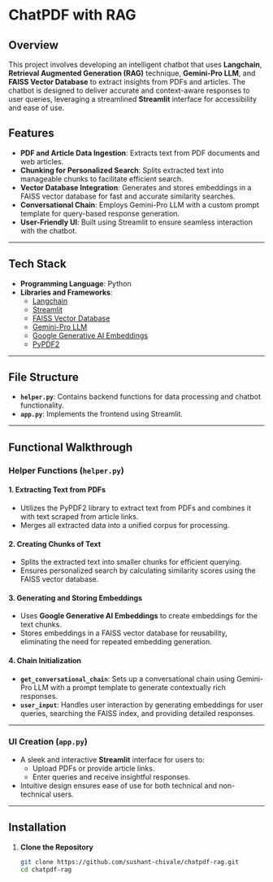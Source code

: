 # ChatPDF with RAG

## Overview
This project involves developing an intelligent chatbot that uses **Langchain**, **Retrieval Augmented Generation (RAG)** technique, **Gemini-Pro LLM**, and **FAISS Vector Database** to extract insights from PDFs and articles. The chatbot is designed to deliver accurate and context-aware responses to user queries, leveraging a streamlined **Streamlit** interface for accessibility and ease of use.

## Features
- **PDF and Article Data Ingestion**: Extracts text from PDF documents and web articles.
- **Chunking for Personalized Search**: Splits extracted text into manageable chunks to facilitate efficient search.
- **Vector Database Integration**: Generates and stores embeddings in a FAISS vector database for fast and accurate similarity searches.
- **Conversational Chain**: Employs Gemini-Pro LLM with a custom prompt template for query-based response generation.
- **User-Friendly UI**: Built using Streamlit to ensure seamless interaction with the chatbot.

---

## Tech Stack
- **Programming Language**: Python
- **Libraries and Frameworks**:
  - [Langchain](https://docs.langchain.com/)
  - [Streamlit](https://streamlit.io/)
  - [FAISS Vector Database](https://github.com/facebookresearch/faiss)
  - [Gemini-Pro LLM](https://gemini-pro.docs/)
  - [Google Generative AI Embeddings](https://cloud.google.com/genai)
  - [PyPDF2](https://pypi.org/project/PyPDF2/)

---

## File Structure
- **`helper.py`**: Contains backend functions for data processing and chatbot functionality.
- **`app.py`**: Implements the frontend using Streamlit.

---

## Functional Walkthrough

### Helper Functions (`helper.py`)

#### **1. Extracting Text from PDFs**
- Utilizes the PyPDF2 library to extract text from PDFs and combines it with text scraped from article links.
- Merges all extracted data into a unified corpus for processing.

#### **2. Creating Chunks of Text**
- Splits the extracted text into smaller chunks for efficient querying.
- Ensures personalized search by calculating similarity scores using the FAISS vector database.

#### **3. Generating and Storing Embeddings**
- Uses **Google Generative AI Embeddings** to create embeddings for the text chunks.
- Stores embeddings in a FAISS vector database for reusability, eliminating the need for repeated embedding generation.

#### **4. Chain Initialization**
- **`get_conversational_chain`**: Sets up a conversational chain using Gemini-Pro LLM with a prompt template to generate contextually rich responses.
- **`user_input`**: Handles user interaction by generating embeddings for user queries, searching the FAISS index, and providing detailed responses.

---

### UI Creation (`app.py`)
- A sleek and interactive **Streamlit** interface for users to:
  - Upload PDFs or provide article links.
  - Enter queries and receive insightful responses.
- Intuitive design ensures ease of use for both technical and non-technical users.

---

## Installation

1. **Clone the Repository**
   ```bash
   git clone https://github.com/sushant-chivale/chatpdf-rag.git
   cd chatpdf-rag
